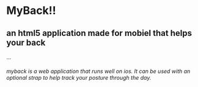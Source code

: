# MyBack!!
## an html5 application made for mobiel that helps your back
…
###### myback is a web application that runs well on ios. It can be used with an optional strap to help track your posture through the day.
